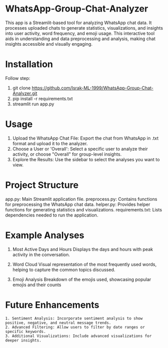 # WhatsApp-Group-Chat-Analyzer
This app is a Streamlit-based tool for analyzing WhatsApp chat data. It processes uploaded chats to generate statistics, visualizations, and insights into user activity, word frequency, and emoji usage. This interactive tool aids in understanding  and data preprocessing and analysis, making chat insights accessible and visually engaging. 

# Installation
Follow step:

 1. git clone https://github.com/Israk-ML-1999/WhatsApp-Group-Chat-Analyzer.git
 2. pip install -r requirements.txt
 3. streamlit run app.py

# Usage
1. Upload the WhatsApp Chat File: Export the chat from WhatsApp in .txt format and upload it to the analyzer.
2. Choose a User or 'Overall': Select a specific user to analyze their activity, or choose "Overall" for group-level insights.
3. Explore the Results: Use the sidebar to select the analyses you want to view.


# Project Structure
  app.py: Main Streamlit application file.
  preprocess.py: Contains functions for preprocessing the WhatsApp chat data.
  helper.py: Provides helper functions for generating statistics and visualizations.
  requirements.txt: Lists dependencies needed to run the application.   

# Example Analyses
1. Most Active Days and Hours
Displays the days and hours with peak activity in the conversation.

2. Word Cloud
Visual representation of the most frequently used words, helping to capture the common topics discussed.

3. Emoji Analysis
Breakdown of the emojis used, showcasing popular emojis and their counts

# Future Enhancements
    1. Sentiment Analysis: Incorporate sentiment analysis to show positive, negative, and neutral message trends.
    2. Advanced Filtering: Allow users to filter by date ranges or specific keywords.
    3. Additional Visualizations: Include advanced visualizations for deeper insights.
